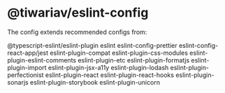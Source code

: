 # @tiwariav/eslint-config

The config extends recommended configs from:

@typescript-eslint/eslint-plugin
eslint
eslint-config-prettier
eslint-config-react-app/jest
eslint-plugin-compat
eslint-plugin-css-modules
eslint-plugin-eslint-comments
eslint-plugin-etc
eslint-plugin-formatjs
eslint-plugin-import
eslint-plugin-jsx-a11y
eslint-plugin-lodash
eslint-plugin-perfectionist
eslint-plugin-react
eslint-plugin-react-hooks
eslint-plugin-sonarjs
eslint-plugin-storybook
eslint-plugin-unicorn
